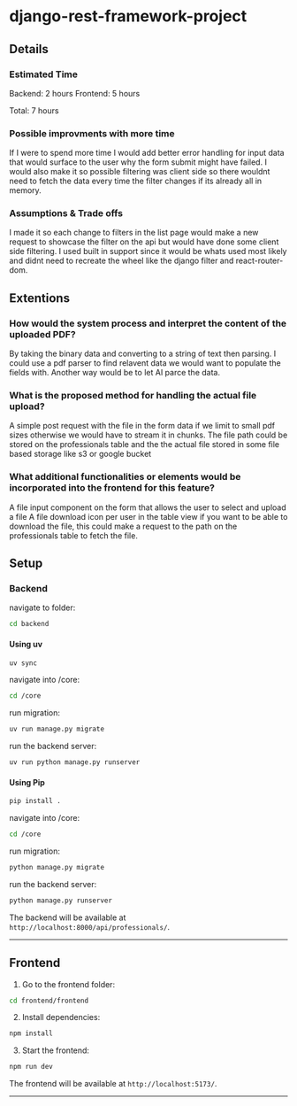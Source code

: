 # django-rest-framework-project

## Details
### Estimated Time
Backend: 2 hours
Frontend: 5 hours

Total: 7 hours

### Possible improvments with more time

If I were to spend more time I would add better error handling for input data that would surface to the user why the form submit might have failed. I would also make it so possible filtering was client side so there wouldnt need to fetch the data every time the filter changes if its already all in memory.

### Assumptions & Trade offs

I made it so each change to filters in the list page would make a new request to showcase the filter on the api but would have done some client side filtering. I used built in support since it would be whats used most likely and didnt need to recreate the wheel like the django filter and react-router-dom.

## Extentions

### How would the system process and interpret the content of the uploaded PDF?

By taking the binary data and converting to a string of text then parsing.
I could use a pdf parser to find relavent data we would want to populate the fields with.
Another way would be to let AI parce the data.

### What is the proposed method for handling the actual file upload?

A simple post request with the file in the form data if we limit to small pdf sizes otherwise we would have to stream it in chunks.
The file path could be stored on the professionals table and the the actual file stored in some file based storage like s3 or google bucket

### What additional functionalities or elements would be incorporated into the frontend for this feature?

A file input component on the form that allows the user to select and upload a file
A file download icon per user in the table view if you want to be able to download the file, this could make a request to the path on the professionals table to fetch the file.

## Setup

### Backend

navigate to folder:

```bash
cd backend
```
#### Using uv

```bash
uv sync
```

navigate into /core:

```bash
cd /core
```

run migration:

```bash
uv run manage.py migrate
```

run the backend server:

```bash
uv run python manage.py runserver
```
#### Using Pip

```bash
pip install .
```

navigate into /core:

```bash
cd /core
```

run migration:

```bash
python manage.py migrate
```

run the backend server:

```bash
python manage.py runserver
```

The backend will be available at `http://localhost:8000/api/professionals/`.

---

## Frontend

1. Go to the frontend folder:

```bash
cd frontend/frontend
```

2. Install dependencies:

```bash
npm install
```

3. Start the frontend:

```bash
npm run dev
```

The frontend will be available at `http://localhost:5173/`.

---
